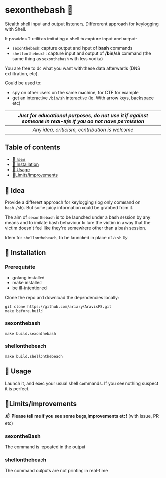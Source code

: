 
# sexonthebash 🍹

Stealth shell input and output listeners. Differerent approach for keylogging with Shell. 

It provides 2 utilities imitating a shell to capture input and output:
 - `sexonthebash`: capture output and input of **bash** commands
 - `shellonthebeach`: capture input and output of **/bin/sh** command (the same thing as `sexonthebash` with less vodka)

You are free to do what you want with these data afterwards (DNS exfiltration, etc).

Could be used to:
- spy on other users on the same machine, for CTF for example
- get an interactive `/bin/sh` interactive (ie. With arrow keys, backspace etc)
	

| ***Just for educational purposes, do not use it if against someone in real-life if you do not have permission*** |
|:------------------------------------------------------------------------------------------------------------------:|
|*Any idea, criticism, contribution is welcome*|

	

##  Table of contents

 - [🔦 Idea](#-idea)
 - [💺 Installation](#-installation)
 - [🚀 Usage](#-usage)
 - [💭Limits/improvements](#limitsimprovements)
	
## 🔦 Idea

Provide a different approach for keylogging (log only command on `bash.`/`sh`). But some juicy information could be grabbed from it.

The aim of `sexonthebash` is to be launched under a bash session by any means and to imitate bash behaviour to lure the victim in a way that the victim doesn't feel like they're somewhere other than a bash session.

Idem for `shellonthebeach`, to be launched in place of a `sh` tty

## 💺 Installation

### Prerequisite

 - golang installed
 - make installed
 - be ill-intentioned
 
 Clone the repo and download the dependencies locally:

```
git clone https://github.com/ariary/AravisFS.git
make before.build
```

### sexonthebash
	make build.sexonthebash

### shellonthebeach
	make build.shellonthebeach

## 🚀 Usage 

Launch it, and exec your usual shell commands. If you see nothing suspect it is perfect.



## 💭Limits/improvements

📬 **Please tell me if you see some bugs,improvements etc!** (with issue, PR etc)

### sexontheBash

The command is repeated in the output

### shellonthebeach

The command outputs are not printing in real-time
